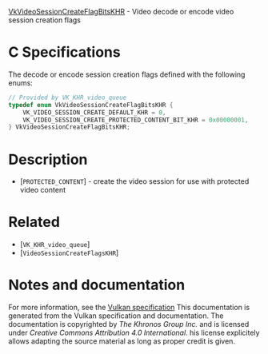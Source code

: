[VkVideoSessionCreateFlagBitsKHR](https://www.khronos.org/registry/vulkan/specs/1.3-extensions/man/html/VkVideoSessionCreateFlagBitsKHR.html) - Video decode or encode video session creation flags

# C Specifications
The decode or encode session creation flags defined with the following
enums:
```c
// Provided by VK_KHR_video_queue
typedef enum VkVideoSessionCreateFlagBitsKHR {
    VK_VIDEO_SESSION_CREATE_DEFAULT_KHR = 0,
    VK_VIDEO_SESSION_CREATE_PROTECTED_CONTENT_BIT_KHR = 0x00000001,
} VkVideoSessionCreateFlagBitsKHR;
```

# Description
- [`PROTECTED_CONTENT`] - create the video session for use with protected video content

# Related
- [`VK_KHR_video_queue`]
- [`VideoSessionCreateFlagsKHR`]

# Notes and documentation
For more information, see the [Vulkan specification](https://www.khronos.org/registry/vulkan/specs/1.3-extensions/html/vkspec.html)
This documentation is generated from the Vulkan specification and documentation.
The documentation is copyrighted by *The Khronos Group Inc.* and is licensed under *Creative Commons Attribution 4.0 International*.
his license explicitely allows adapting the source material as long as proper credit is given.
        
